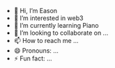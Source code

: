 - 👋 Hi, I’m Eason
- 👀 I’m interested in web3
- 🌱 I’m currently learning Piano
- 💞️ I’m looking to collaborate on ...
- 📫 How to reach me ...
- 😄 Pronouns: ...
- ⚡ Fun fact: ...

<!---
sdqede/sdqede is a ✨ special ✨ repository because its `README.md` (this file) appears on your GitHub profile.
You can click the Preview link to take a look at your changes.
--->
